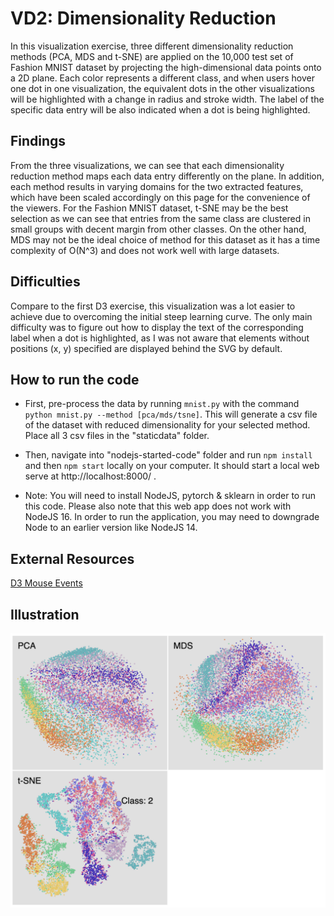 # VD2: Dimensionality Reduction

In this visualization exercise, three different dimensionality reduction methods (PCA, MDS and t-SNE) are applied on the 10,000 test set of Fashion MNIST dataset by projecting the high-dimensional data points onto a 2D plane. Each color represents a different class, and when users hover one dot in one visualization, the equivalent dots in the other visualizations will be highlighted with a change in radius and stroke width. The label of the specific data entry will be also indicated when a dot is being highlighted.

## Findings

From the three visualizations, we can see that each dimensionality reduction method maps each data entry differently on the plane. In addition, each method results in varying domains for the two extracted features, which have been scaled accordingly on this page for the convenience of the viewers. For the Fashion MNIST dataset, t-SNE may be the best selection as we can see that entries from the same class are clustered in small groups with decent margin from other classes. On the other hand, MDS may not be the ideal choice of method for this dataset as it has a time complexity of O(N^3) and does not work well with large datasets.

## Difficulties

Compare to the first D3 exercise, this visualization was a lot easier to achieve due to overcoming the initial steep learning curve. The only main difficulty was to figure out how to display the text of the corresponding label when a dot is highlighted, as I was not aware that elements without positions (x, y) specified are displayed behind the SVG by default.

## How to run the code

* First, pre-process the data by running `mnist.py` with the command `python mnist.py --method [pca/mds/tsne]`. This will generate a csv file of the dataset with reduced dimensionality for your selected method. Place all 3 csv files in the "staticdata" folder.

* Then, navigate into "nodejs-started-code" folder and run `npm install` and then `npm start` locally on your computer. It should start a local web serve at http://localhost:8000/ .

* Note: You will need to install NodeJS, pytorch & sklearn in order to run this code. Please also note that this web app does not work with NodeJS 16. In order to run the application, you may need to downgrade Node to an earlier version like NodeJS 14.

## External Resources

[D3 Mouse Events](http://bl.ocks.org/WilliamQLiu/76ae20060e19bf42d774)

## Illustration

<p align="center">
    <img src="illustration.png" width="1000"\>
</p>